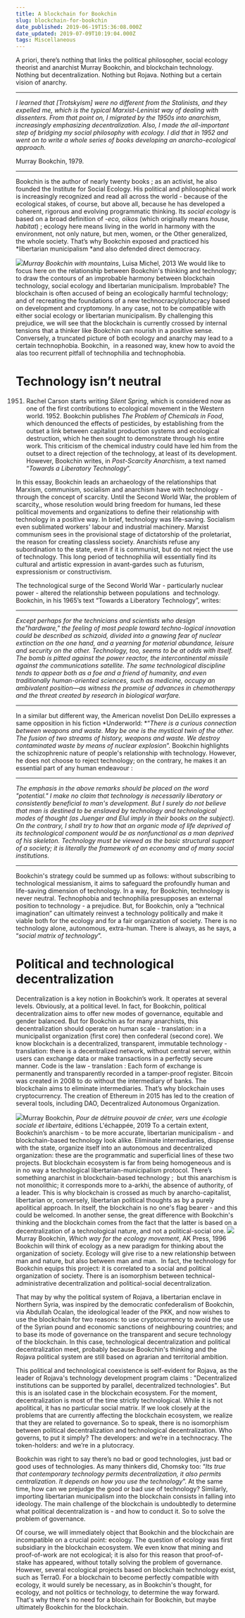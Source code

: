 ```yaml
---
title: A blockchain for Bookchin
slug: blockchain-for-bookchin
date_published: 2019-06-19T15:36:08.000Z
date_updated: 2019-07-09T10:19:04.000Z
tags: Miscellaneous
---
```


A priori, there’s nothing that links the political philosopher, social ecology theorist and anarchist Murray Bookchin, and blockchain technology. Nothing but decentralization. Nothing but Rojava. Nothing but a certain vision of anarchy.

---

*I learned that [Trotskyism] were no different from the Stalinists, and they expelled me, which is the typical Marxist-Leninist way of dealing with dissenters. From that point on, I migrated by the 1950s into anarchism, increasingly emphasizing decentralization. Also, I made the all-important step of bridging my social philosophy with ecology. I did that in 1952 and went on to write a whole series of books developing an anarcho-ecological approach.*

Murray Bookchin, 1979.

---

Bookchin is the author of nearly twenty books ; as an activist, he also founded the Institute for Social Ecology. His political and philosophical work is increasingly recognized and read all across the world - because of the ecological stakes, of course, but above all, because he has developed a coherent, rigorous and evolving programmatic thinking. Its *social ecology* is based on a broad definition of *-eco, oïkos* (which originally means *house, habitat*) ; ecology here means living in the world in harmony with the environment, not only nature, but men, women, or the Other generalized, the whole society. That’s why Bookchin exposed and practiced his *libertarian municipalism *and also defended direct democracy. 

![](/content/images/2019/06/Murray_Bookchin_mountains-2.jpg)*Murray Bookchin with mountains*, Luisa Michel, 2013
We would like to focus here on the relationship between Bookchin's thinking and technology; to draw the contours of an improbable harmony between blockchain technology, social ecology and libertarian municipalism. Improbable? The blockchain is often accused of being an ecologically harmful technology; and of recreating the foundations of a new technocracy/plutocracy based on development and cryptomony. In any case, not to be compatible with either social ecology or libertarian municipalism. By challenging this prejudice, we will see that the blockchain is currently crossed by internal tensions that a thinker like Bookchin can nourish in a positive sense. Conversely, a truncated picture of both ecology and anarchy may lead to a certain technophobia. Bookchin,  in a reasoned way, knew how to avoid the alas too recurrent pitfall of technophilia and technophobia.

# Technology isn’t neutral

1951. Rachel Carson starts writing *Silent Spring*, which is considered now as one of the first contributions to ecological movement in the Western world. 1952. Bookchin publishes *The Problem of Chemicals in Food*, which denounced the effects of pesticides, by establishing from the outset a link between capitalist production systems and ecological destruction, which he then sought to demonstrate through his entire work. This criticism of the chemical industry could have led him from the outset to a direct rejection of the technology, at least of its development. However, Bookchin writes, in *Post-Scarcity Anarchism*, a text named “*Towards a Liberatory Technology*”. 

In this essay, Bookchin leads an archaeology of the relationships that Marxism, communism, socialism and anarchism have with technology - through the concept of scarcity. Until the Second World War, the problem of scarcity,, whose resolution would bring freedom for humans, led these political movements and organizations to define their relationship with technology in a positive way. In brief, technology was life-saving. Socialism even sublimated workers' labour and industrial machinery. Marxist communism sees in the provisional stage of dictatorship of the proletariat, the reason for creating classless society. Anarchists refuse any subordination to the state, even if it is communist, but do not reject the use of technology. This long period of technophilia will essentially find its cultural and artistic expression in avant-gardes such as futurism, expressionism or constructivism.

The technological surge of the Second World War - particularly nuclear power - altered the relationship between populations  and technology. Bookchin, in his 1965’s text “Towards a Liberatory Technology”, writes:

---

*Except perhaps  for  the  technicians  and  scientists  who  design  the"hardware,"  the  feeling  of  most  people  toward  techno-logical  innovation  could  be  described  as  schizoid,  divided into  a  gnawing  fear  of nuclear extinction  on  the  one hand, and  a yearning for material abundance, leisure and security on  the  other.  Technology,  too,  seems  to  be  at  odds  with itself.  The  bomb  is  pitted  against  the  power  reactor,  the intercontinental  missile  against  the  communications  satellite.  The   same   technological  discipline  tends  to  appear both  as  a  foe  and  a  friend  of  humanity,  and  even  traditionally  human-oriented  sciences,  such  as  medicine,  occupy  an  ambivalent  position—as  witness  the  promise  of advances   in   chemotherapy   and   the  threat   created   by research  in  biological warfare.*

---

In a similar but different way, the American novelist Don DeLillo expresses a same opposition in his fiction *Underworld: *“*There is a curious connection between weapons and waste. May be one is the mystical twin of the other. The fusion of two streams of history, weapons and waste. We destroy contaminated waste by means of nuclear explosion*”. Bookchin highlights the schizophrenic nature of people's relationship with technology. However, he does not choose to reject technology; on the contrary, he makes it an essential part of any human endeavour :

---

*The emphasis in the above remarks should be placed on the word "potential." I make no claim that technology is necessarily liberatory or consistently beneficial to man's development. But I surely do not believe that man is destined to be enslaved by technology and technological modes of thought (as Juenger and Elul imply in their books on the subject). On the contrary, I shall try to how that an organic mode of life deprived of its technological component would be as nonfunctional as a man deprived of his skeleton. Technology must be viewed as the basic structural support of a society; it is literally the framework of an economy and of many social institutions.*

---

Bookchin's strategy could be summed up as follows: without subscribing to technological messianism, it aims to safeguard the profoundly human and life-saving dimension of technology. In a way, for Bookchin, technology is never neutral. Technophobia and technophilia presupposes an external position to technology - a prejudice. But, for Bookchin, only a “technical imagination” can ultimately reinvest a technology politically and make it viable both for the ecology and for a fair organization of society. There is no technology alone, autonomous, extra-human. There is always, as he says, a “*social matrix of technology*”.

# Political and technological decentralization

Decentralization is a key notion in Bookchin’s work. It operates at several levels. Obviously, at a political level. In fact, for Bookchin, political decentralization aims to offer new modes of governance, equitable and gender balanced. But for Bookchin as for many anarchists, this decentralization should operate on human scale - translation: in a municipalist organization (first core) then confederal (second core). 
We know blockchain is a decentralized, transparent, immutable technology - translation: there is a decentralized network, without central server, within users can exchange data or make transactions in a perfectly secure manner. Code is the law - translation : Each form of exchange is permanently and transparently recorded in a tamper-proof register. Bitcoin was created in 2008 to do without the intermediary of banks. The blockchain aims to eliminate intermediaries. That’s why blockchain uses cryptocurrency. The creation of Ethereum in 2015 has led to the creation of several tools, including DAO, Decentralized Autonomous Organization. 

![](/content/images/2019/06/Capture-d--cran-2019-06-19---16.34.45.png)Murray Bookchin, *Pour de détruire pouvoir de créer, vers une écologie sociale et libertaire*, éditions L'échappée, 2019
To a certain extent, Bookchin’s anarchism - to be more accurate, libertarian municipalism - and blockchain-based technology look alike. Eliminate intermediaries, dispense with the state, organize itself into an autonomous and decentralized organization: these are the programmatic and superficial lines of these two projects. But blockchain ecosystem is far from being homogeneous and is in no way a technological libertarian-municipalism protocol. There’s something anarchist in blockchain-based technology ;  but this anarchism is not monolithic; it corresponds more to a-arkhi, the absence of authority, of a leader. This is why blockchain is crossed as much by anarcho-capitalist, libertarian or, conversely, libertarian political thoughts as by a purely apolitical approach. In itself, the blockchain is no one's flag bearer - and this could be welcomed. In another sense, the great difference with Bookchin's thinking and the blockchain comes from the fact that the latter is based on a decentralization of a technological nature, and not a political-social one. 
![](/content/images/2019/06/Capture-d--cran-2019-06-19---16.35.32.png)Murray Bookchin, *Which way for the ecology movement*, AK Press, 1996
Bookchin will think of ecology as a new paradigm for thinking about the organization of society. Ecology will give rise to a new relationship between man and nature, but also between man and man.  In fact, the technology for Bookchin equips this project: it is correlated to a social and political organization of society. There is an isomorphism between technical-administrative decentralization and political-social decentralization.

That may by why the political system of Rojava, a libertarian enclave in Northern Syria, was inspired by the democratic confederalism of Bookchin, via Abdullah Ocalan, the ideological leader of the PKK, and now wishes to use the blockchain for two reasons: to use cryptocurrency to avoid the use of the Syrian pound and economic sanctions of neighbouring countries; and to base its mode of governance on the transparent and secure technology of the blockchain. In this case, technological decentralization and political decentralization meet, probably because Bookchin's thinking and the Rojava political system are still based on agrarian and territorial ambition.

This political and technological coexistence is self-evident for Rojava, as the leader of Rojava's technology development program claims : "Decentralized institutions can be supported by parallel, decentralized technologies". But this is an isolated case in the blockchain ecosystem. For the moment, decentralization is most of the time strictly technological. While it is not apolitical, it has no particular social matrix. If we look closely at the problems that are currently affecting the blockchain ecosystem, we realize that they are related to governance. So to speak, there is no isomorphism between political decentralization and technological decentralization. Who governs, to put it simply? The developers: and we’re in a technocracy. The token-holders: and we’re in a plutocracy. 

Bookchin was right to say there’s no bad or good technologies, just bad or good uses of technologies. As many thinkers did, Chomsky too: “*Its true that contemporary technology permits decentralization, it also permits centralization. It depends on how you use the technology*”. At the same time, how can we prejudge the good or bad use of technology? Similarly, importing libertarian municipalism into the blockchain consists in falling into ideology. The main challenge of the blockchain is undoubtedly to determine what political decentralization is - and how to conduct it. So to solve the problem of governance.

Of course, we will immediately object that Bookchin and the blockchain are incompatible on a crucial point: ecology. The question of ecology was first subsidiary in the blockchain ecosystem. We even know that mining and proof-of-work are not ecological; it is also for this reason that proof-of-stake has appeared, without totally solving the problem of governance. However, several ecological projects based on blockchain technology exist, such as Terra0. For a blockchain to become perfectly compatible with ecology, it would surely be necessary, as in Bookchin's thought, for ecology, and not politics or technology, to determine the way forward. That's why there's no need for a blockchain for Bookchin, but maybe ultimately Bookchin for the blockchain.
